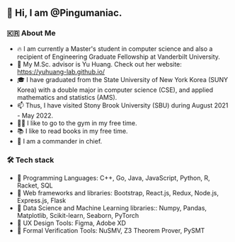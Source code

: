 ## 👋 Hi, I am @Pingumaniac. 

### 🇰🇷 About Me

* 🔥 I am currently a Master's student in computer science and also a recipient of Engineering Graduate Fellowship at Vanderbilt University.
* 🌱 My M.Sc. advisor is Yu Huang. Check out her website: https://yuhuang-lab.github.io/
* 🎓 I have graduated from the State University of New York Korea (SUNY Korea) with a double major in computer science (CSE), and applied mathematics and statistics (AMS). 
* 📫 Thus, I have visited Stony Brook University (SBU) during August 2021 - May 2022. 
* 🏋️‍♂️ I like to go to the gym in my free time.
* 📚 I like to read books in my free time.
* 📌 I am a commander in chief.

### 🛠 Tech stack
* 💎 Programming Languages: C++, Go, Java, JavaScript, Python, R, Racket, SQL
* 🪭 Web frameworks and libraries: Bootstrap, React.js, Redux, Node.js, Express.js, Flask
* 💊 Data Science and Machine Learning libraries:: Numpy, Pandas, Matplotlib, Scikit-learn, Seaborn, PyTorch
* 🔮 UX Design Tools: Figma, Adobe XD
* 🔫 Formal Verification Tools: NuSMV, Z3 Theorem Prover, PySMT

<!---
Pingumaniac/Pingumaniac is a ✨ special ✨ repository because its `README.md` (this file) appears on your GitHub profile.
You can click the Preview link to take a look at your changes.
--->
